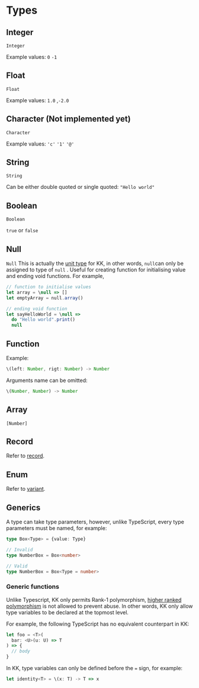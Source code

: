 # Types

## Integer

`Integer`

Example values: `0` `-1`

## Float

`Float`

Example values: `1.0` ,`-2.0`

## Character \(Not implemented yet\)

`Character`

Example values: `'c'` `'1'` `'@'`

## String

`String`

Can be either double quoted or single quoted: `"Hello world"`

## Boolean

`Boolean`

`true` or `false`

## Null

`Null` This is actually the [unit type](https://en.wikipedia.org/wiki/Unit_type#:~:text=In%20the%20area%20of%20mathematical,can%20be%20any%20singleton%20set.) for KK, in other words, `null`can only be assigned to type of `null` . Useful for creating function for initialising value and ending void functions. For example,

```typescript
// function to initialise values
let array = \null => []
let emptyArray = null.array()

// ending void function
let sayHelloWorld = \null =>
  do "Hello world".print()
  null
```

## Function

Example:

```typescript
\(left: Number, rigt: Number) -> Number
```

Arguments name can be omitted:

```typescript
\(Number, Number) -> Number
```

## Array

`[Number]`

## Record

Refer to [record](record-object.md).

## Enum

Refer to [variant](variants-union.md).

## Generics

A type can take type parameters, however, unlike TypeScript, every type parameters must be named, for example:

```typescript
type Box<Type> = {value: Type}

// Invalid
type NumberBox = Box<number>

// Valid
type NumberBox = Box<Type = number>
```

### Generic functions

Unlike Typescript, KK only permits Rank-1 polymorphism, [higher ranked polymorphism](https://en.wikipedia.org/wiki/Parametric_polymorphism#Higher-ranked_polymorphism) is not allowed to prevent abuse. In other words, KK only allow type variables to be declared at the topmost level.

For example, the following TypeScript has no equivalent counterpart in KK:

```typescript
let foo = <T>(
  bar: <U>(u: U) => T
) => {
  // body
}
```

In KK, type variables can only be defined before the `=` sign, for example:

```typescript
let identity<T> = \(x: T) -> T => x
```

